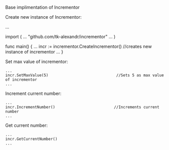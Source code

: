 Base implimentation of Incrementor

Create new instance of Incrementor: 

...

import (
    ...
    "github.com/tk-alexandr/incrementor"
    ...
)

func main() {
    ...
    incr :=  incrementor.CreateIncrementor()          //creates new instance of incrementor
    ...
}


Set max value of incrementor:

    ...
    incr.SetMaxValue(5)                              //Sets 5 as max value of incrementor
    ...

Increment current number:

    ...
    incr.IncrementNumber()                          //Increments current number
    ...

Get current number:

    ...
    incr.GetCurrentNumber()
    ...